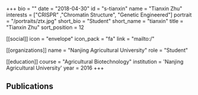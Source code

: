 +++
bio = ""
date = "2018-04-30"
id = "s-tianxin"
name = "Tianxin Zhu"
interests = ["CRISPR" ,"Chromatin Structure", "Genetic Engineered"]
portrait = "/portraits/ztx.jpg"
short_bio = "Student"
short_name = "tianxin"
title = "Tianxin Zhu"
sort_position = 12

[[social]]
    icon = "envelope"
    icon_pack = "fa"
    link = "mailto:/"

[[organizations]]
    name = "Nanjing Agricultural University"
    role = "Student"

[[education]]
    course = "Agricultural Biotechnology"
    institution = 'Nanjing Agricultural University'
    year = 2016
+++

## Publications

